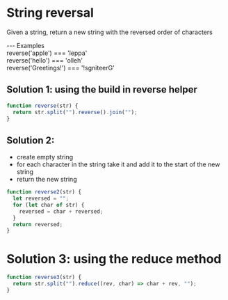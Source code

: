 # String reversal

Given a string, return a new string with the reversed order of characters

--- Examples
<br>
reverse('apple') === 'leppa'
<br>
reverse('hello') === 'olleh'
<br>
reverse('Greetings!') === '!sgniteerG'

## Solution 1: using the build in reverse helper

```js
function reverse(str) {
  return str.split("").reverse().join("");
}
```

## Solution 2:

- create empty string
- for each character in the string take it and add it to the start of the new string
- return the new string

```js
function reverse2(str) {
  let reversed = "";
  for (let char of str) {
    reversed = char + reversed;
  }
  return reversed;
}
```

# Solution 3: using the reduce method

```js
function reverse3(str) {
  return str.split("").reduce((rev, char) => char + rev, "");
}
```
